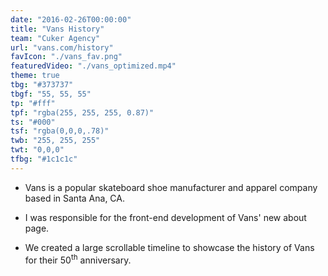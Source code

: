 ```yaml
---
date: "2016-02-26T00:00:00"
title: "Vans History"
team: "Cuker Agency"
url: "vans.com/history"
favIcon: "./vans_fav.png"
featuredVideo: "./vans_optimized.mp4"
theme: true
tbg: "#373737"
tbgf: "55, 55, 55"
tp: "#fff"
tpf: "rgba(255, 255, 255, 0.87)"
ts: "#000"
tsf: "rgba(0,0,0,.78)"
twb: "255, 255, 255"
twt: "0,0,0"
tfbg: "#1c1c1c"
---
```

- Vans is a popular skateboard shoe manufacturer and apparel company based in Santa Ana, CA. 

- I was responsible for the front-end development of Vans' new about page. 

- We created a large scrollable timeline to showcase the history of Vans for their 50<sup>th</sup> anniversary.


